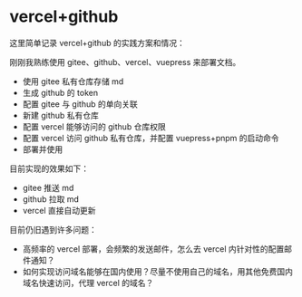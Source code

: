 # vercel+github

这里简单记录 vercel+github 的实践方案和情况：

刚刚我熟练使用 gitee、github、vercel、vuepress 来部署文档。

- 使用 gitee 私有仓库存储 md
- 生成 github 的 token
- 配置 gitee 与 github 的单向关联
- 新建 github 私有仓库
- 配置 vercel 能够访问的 github 仓库权限
- 配置 vercel 访问 github 私有仓库，并配置 vuepress+pnpm 的启动命令
- 部署并使用

目前实现的效果如下：

- gitee 推送 md
- github 拉取 md
- vercel 直接自动更新

目前仍旧遇到许多问题：

- 高频率的 vercel 部署，会频繁的发送邮件，怎么去 vercel 内针对性的配置邮件通知？
- 如何实现访问域名能够在国内使用？尽量不使用自己的域名，用其他免费国内域名快速访问，代理 vercel 的域名？
